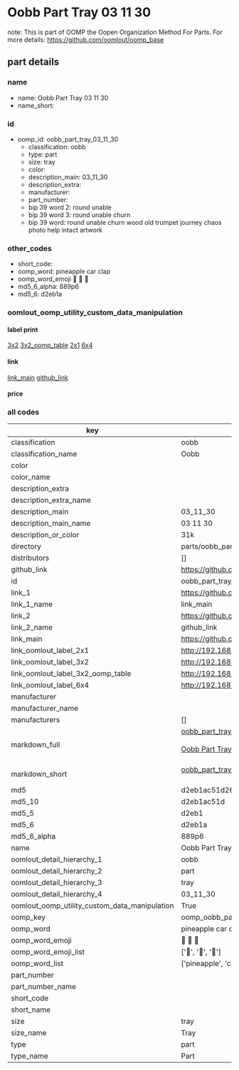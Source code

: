 # Oobb Part Tray 03 11 30  

note: This is part of OOMP the Oopen Organization Method For Parts. For more details: https://github.com/oomlout/oomp_base

##  part details





### name
* name: Oobb Part Tray 03 11 30
* name_short: 
### id
* oomp_id: oobb_part_tray_03_11_30
  * classification: oobb
  * type: part
  * size: tray
  * color: 
  * description_main: 03_11_30
  * description_extra: 
  * manufacturer: 
  * part_number: 
  * bip 39 word 2: round unable
  * bip 39 word 3: round unable churn
  * bip 39 word: round unable churn wood old trumpet journey chaos photo help intact artwork

### other_codes
* short_code: 
* oomp_word: pineapple car clap
* oomp_word_emoji :pineapple: :car: :clap:
* md5_6_alpha: 889p6
* md5_6: d2eb1a






### oomlout_oomp_utility_custom_data_manipulation
#### label print
[3x2](http://192.168.1.245:1112/?label=oomp%20889p6)
[3x2_oomp_table](http://192.168.1.107:1112/?label=oomp%20889p6)
[2x1](http://192.168.1.242:1112/?label=oomp%20889p6)
[6x4](http://192.168.1.55:1112/?label=oomp%20889p6)    

#### link

[link_main](https://github.com/oomlout/oomlout_oomp_current_version_messy/tree/main/parts/oobb_part_tray_03_11_30) [github_link](https://github.com/oomlout/oomlout_oomp_part_src/tree/main/parts/oobb_part_tray_03_11_30)                             

#### price







### all codes 
| key | value |  
| --- | --- |  
| classification | oobb |  
| classification_name | Oobb |  
| color |  |  
| color_name |  |  
| description_extra |  |  
| description_extra_name |  |  
| description_main | 03_11_30 |  
| description_main_name | 03 11 30 |  
| description_or_color | 31k |  
| directory | parts/oobb_part_tray_03_11_30 |  
| distributors | [] |  
| github_link | https://github.com/oomlout/oomlout_oomp_part_src/tree/main/parts/oobb_part_tray_03_11_30 |  
| id | oobb_part_tray_03_11_30 |  
| link_1 | https://github.com/oomlout/oomlout_oomp_current_version_messy/tree/main/parts/oobb_part_tray_03_11_30 |  
| link_1_name | link_main |  
| link_2 | https://github.com/oomlout/oomlout_oomp_part_src/tree/main/parts/oobb_part_tray_03_11_30 |  
| link_2_name | github_link |  
| link_main | https://github.com/oomlout/oomlout_oomp_current_version_messy/tree/main/parts/oobb_part_tray_03_11_30 |  
| link_oomlout_label_2x1 | http://192.168.1.242:1112/?label=oomp%20889p6 |  
| link_oomlout_label_3x2 | http://192.168.1.245:1112/?label=oomp%20889p6 |  
| link_oomlout_label_3x2_oomp_table | http://192.168.1.107:1112/?label=oomp%20889p6 |  
| link_oomlout_label_6x4 | http://192.168.1.55:1112/?label=oomp%20889p6 |  
| manufacturer |  |  
| manufacturer_name |  |  
| manufacturers | [] |  
| markdown_full | [oobb_part_tray_03_11_30](https://github.com/oomlout/oomlout_oomp_current_version_messy/tree/main/parts/oobb_part_tray_03_11_30)<br>[](https://github.com/oomlout/oomlout_oomp_current_version_messy/tree/main/parts/oobb_part_tray_03_11_30)<br>[Oobb Part Tray 03 11 30](https://github.com/oomlout/oomlout_oomp_current_version_messy/tree/main/parts/oobb_part_tray_03_11_30)<br><br> |  
| markdown_short | [oobb_part_tray_03_11_30](https://github.com/oomlout/oomlout_oomp_current_version_messy/tree/main/parts/oobb_part_tray_03_11_30)<br><br> |  
| md5 | d2eb1ac51d264f0fa64d0fd251bb15e3 |  
| md5_10 | d2eb1ac51d |  
| md5_5 | d2eb1 |  
| md5_6 | d2eb1a |  
| md5_6_alpha | 889p6 |  
| name | Oobb Part Tray 03 11 30 |  
| oomlout_detail_hierarchy_1 | oobb |  
| oomlout_detail_hierarchy_2 | part |  
| oomlout_detail_hierarchy_3 | tray |  
| oomlout_detail_hierarchy_4 | 03_11_30 |  
| oomlout_oomp_utility_custom_data_manipulation | True |  
| oomp_key | oomp_oobb_part_tray_03_11_30 |  
| oomp_word | pineapple car clap |  
| oomp_word_emoji | :pineapple: :car: :clap: |  
| oomp_word_emoji_list | [':pineapple:', ':car:', ':clap:'] |  
| oomp_word_list | ['pineapple', 'car', 'clap'] |  
| part_number |  |  
| part_number_name |  |  
| short_code |  |  
| short_name |  |  
| size | tray |  
| size_name | Tray |  
| type | part |  
| type_name | Part |  

